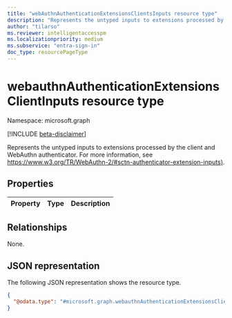 ```yaml
---
title: "webAuthnAuthenticationExtensionsClientsInputs resource type"
description: "Represents the untyped inputs to extensions processed by the client and WebAuthn authenticator."  
author: "tilarso"  
ms.reviewer: intelligentaccesspm  
ms.localizationpriority: medium  
ms.subservice: "entra-sign-in"  
doc_type: resourcePageType  
---  
```


# webauthnAuthenticationExtensionsClientInputs resource type

Namespace: microsoft.graph

[!INCLUDE [beta-disclaimer](../../includes/beta-disclaimer.md)]

Represents the untyped inputs to extensions processed by the client and WebAuthn authenticator. For more information, see [https://www.w3.org/TR/WebAuthn-2/#sctn-authenticator-extension-inputs)](https://www.w3.org/TR/WebAuthn-2/#sctn-authenticator-extension-inputs).

## Properties
|Property|Type|Description|
|:---|:---|:---|

## Relationships
None.

## JSON representation
The following JSON representation shows the resource type.
<!-- {
  "blockType": "resource",
  "@odata.type": "microsoft.graph.webauthnAuthenticationExtensionsClientInputs"
}
-->
``` json
{
  "@odata.type": "#microsoft.graph.webauthnAuthenticationExtensionsClientInputs"
}
```
